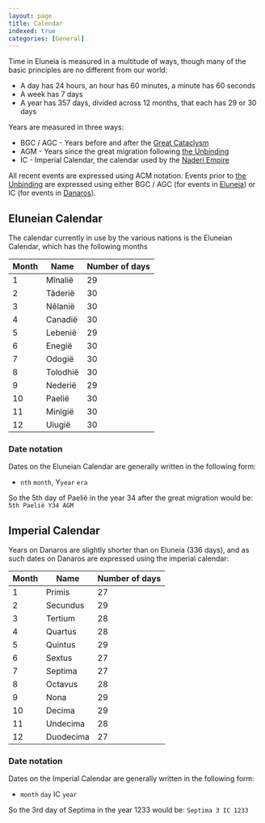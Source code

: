 ```yaml
---
layout: page
title: Calendar
indexed: true
categories: [General]
---
```


Time in Eluneia is measured in a multitude of ways, though many of the basic principles are no different from our world:

- A day has 24 hours, an hour has 60 minutes, a minute has 60 seconds
- A week has 7 days
- A year has 357 days, divided across 12 months, that each has 29 or 30 days

Years are measured in three ways:

- BGC / AGC - Years before and after the [Great Cataclysm](/history/great-cataclysm)
- AGM - Years since the great migration following [the Unbinding](/history/the-unbinding)
- IC - Imperial Calendar, the calendar used by the [Naderi Empire](/nations/naderi_empire)

All recent events are expressed using ACM notation. Events prior to [the Unbinding](/history/the-unbinding) are expressed
using either BGC / AGC (for events in [Eluneia](/locations/eluneia)) or IC (for events in [Danaros](/locations/danaros)).

## Eluneian Calendar

The calendar currently in use by the various nations is the Eluneian Calendar, which has the following months

| Month  | Name           | Number of days |
| ------ | -------------- | -------------- |
| 1      | Mînalië        | 29             | 
| 2      | Tâderië        | 30             |
| 3      | Nêlanië        | 30             |
| 4      | Canadië        | 30             |
| 5      | Lebenië        | 29             |
| 6      | Enegië         | 30             |
| 7      | Odogië         | 30             |
| 8      | Tolodhië       | 30             |
| 9      | Nederië        | 29             |
| 10     | Paelië         | 30             |
| 11     | Minigië        | 30             |
| 12     | Uiugië         | 30             |

### Date notation

Dates on the Eluneian Calendar are generally written in the following form:

- `nth` `month`, Y`year` `era`

So the 5th day of Paelië in the year 34 after the great migration would be: `5th Paelië Y34 AGM`

## Imperial Calendar

Years on Danaros are slightly shorter than on Eluneia (336 days), and as such dates on Danaros are expressed using the imperial calendar:

| Month  | Name           | Number of days |
| ------ | -------------- | -------------- |
| 1      | Primis         | 27             | 
| 2      | Secundus       | 29             |
| 3      | Tertium        | 28             |
| 4      | Quartus        | 28             |
| 5      | Quintus        | 29             |
| 6      | Sextus         | 27             |
| 7      | Septima        | 27             |
| 8      | Octavus        | 28             |
| 9      | Nona           | 29             |
| 10     | Decima         | 29             |
| 11     | Undecima       | 28             |
| 12     | Duodecima      | 27             |

### Date notation

Dates on the Imperial Calendar are generally written in the following form:

- `month` `day` IC `year`

So the 3rd day of Septima in the year 1233 would be: `Septima 3 IC 1233`